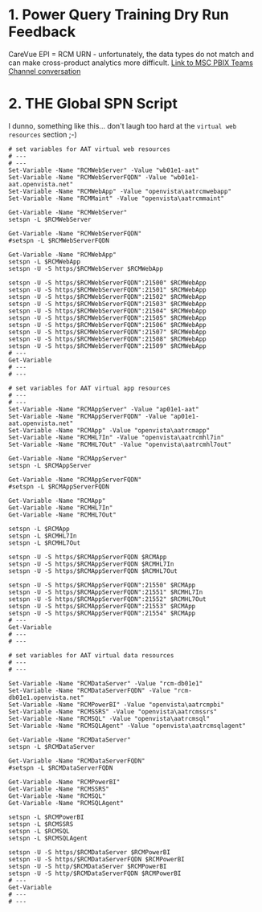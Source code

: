 # 1. Power Query Training Dry Run Feedback
CareVue EPI = RCM URN - unfortunately, the data types do not match and can make cross-product analytics more difficult.
[Link to MSC PBIX Teams Channel conversation](https://teams.microsoft.com/l/message/19:f427c4c31bc445be9cb53082c5307030@thread.skype/1597162816664?tenantId=c4f36ff1-f16e-4d33-a798-19261dec740a&groupId=51c86c27-c1ed-40dd-ab44-34964ca7d50f&parentMessageId=1597162816664&teamName=MSC%20PBIX&channelName=General&createdTime=1597162816664)

# 2. THE Global SPN Script
I dunno, something like this... don't laugh too hard at the `virtual web resources` section ;-)

```
# set variables for AAT virtual web resources
# ---
# ---
Set-Variable -Name "RCMWebServer" -Value "wb01e1-aat"
Set-Variable -Name "RCMWebServerFQDN" -Value "wb01e1-aat.openvista.net"
Set-Variable -Name "RCMWebApp" -Value "openvista\aatrcmwebapp"
Set-Variable -Name "RCMMaint" -Value "openvista\aatrcmmaint"

Get-Variable -Name "RCMWebServer"
setspn -L $RCMWebServer

Get-Variable -Name "RCMWebServerFQDN"
#setspn -L $RCMWebServerFQDN

Get-Variable -Name "RCMWebApp"
setspn -L $RCMWebApp
setspn -U -S https/$RCMWebServer $RCMWebApp

setspn -U -S https/$RCMWebServerFQDN":21500" $RCMWebApp
setspn -U -S https/$RCMWebServerFQDN":21501" $RCMWebApp
setspn -U -S https/$RCMWebServerFQDN":21502" $RCMWebApp
setspn -U -S https/$RCMWebServerFQDN":21503" $RCMWebApp
setspn -U -S https/$RCMWebServerFQDN":21504" $RCMWebApp
setspn -U -S https/$RCMWebServerFQDN":21505" $RCMWebApp
setspn -U -S https/$RCMWebServerFQDN":21506" $RCMWebApp
setspn -U -S https/$RCMWebServerFQDN":21507" $RCMWebApp
setspn -U -S https/$RCMWebServerFQDN":21508" $RCMWebApp
setspn -U -S https/$RCMWebServerFQDN":21509" $RCMWebApp
# ---
Get-Variable
# ---
# ---

# set variables for AAT virtual app resources
# ---
# ---
Set-Variable -Name "RCMAppServer" -Value "ap01e1-aat"
Set-Variable -Name "RCMAppServerFQDN" -Value "ap01e1-aat.openvista.net"
Set-Variable -Name "RCMApp" -Value "openvista\aatrcmapp"
Set-Variable -Name "RCMHL7In" -Value "openvista\aatrcmhl7in"
Set-Variable -Name "RCMHL7Out" -Value "openvista\aatrcmhl7out"

Get-Variable -Name "RCMAppServer"
setspn -L $RCMAppServer

Get-Variable -Name "RCMAppServerFQDN"
#setspn -L $RCMAppServerFQDN

Get-Variable -Name "RCMApp"
Get-Variable -Name "RCMHL7In"
Get-Variable -Name "RCMHL7Out"

setspn -L $RCMApp
setspn -L $RCMHL7In
setspn -L $RCMHL7Out

setspn -U -S https/$RCMAppServerFQDN $RCMApp
setspn -U -S https/$RCMAppServerFQDN $RCMHL7In
setspn -U -S https/$RCMAppServerFQDN $RCMHL7Out

setspn -U -S https/$RCMAppServerFQDN":21550" $RCMApp
setspn -U -S https/$RCMAppServerFQDN":21551" $RCMHL7In
setspn -U -S https/$RCMAppServerFQDN":21552" $RCMHL7Out
setspn -U -S https/$RCMAppServerFQDN":21553" $RCMApp
setspn -U -S https/$RCMAppServerFQDN":21554" $RCMApp
# ---
Get-Variable
# ---
# ---

# set variables for AAT virtual data resources
# ---
# ---

Set-Variable -Name "RCMDataServer" -Value "rcm-db01e1"
Set-Variable -Name "RCMDataServerFQDN" -Value "rcm-db01e1.openvista.net"
Set-Variable -Name "RCMPowerBI" -Value "openvista\aatrcmpbi"
Set-Variable -Name "RCMSSRS" -Value "openvista\aatrcmssrs"
Set-Variable -Name "RCMSQL" -Value "openvista\aatrcmsql"
Set-Variable -Name "RCMSQLAgent" -Value "openvista\aatrcmsqlagent"

Get-Variable -Name "RCMDataServer"
setspn -L $RCMDataServer

Get-Variable -Name "RCMDataServerFQDN"
#setspn -L $RCMDataServerFQDN

Get-Variable -Name "RCMPowerBI"
Get-Variable -Name "RCMSSRS"
Get-Variable -Name "RCMSQL"
Get-Variable -Name "RCMSQLAgent"

setspn -L $RCMPowerBI
setspn -L $RCMSSRS
setspn -L $RCMSQL
setspn -L $RCMSQLAgent

setspn -U -S https/$RCMDataServer $RCMPowerBI
setspn -U -S https/$RCMDataServerFQDN $RCMPowerBI
setspn -U -S http/$RCMDataServer $RCMPowerBI
setspn -U -S http/$RCMDataServerFQDN $RCMPowerBI
# ---
Get-Variable
# ---
# ---
```
